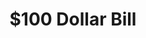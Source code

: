 ---
pid: pt243
title: "$100 Dollar Bill"
location_transcription: 52nd and Baltimore
coordinates: "[-75.227237906993, 39.947875100501]"
zipcode: '19143'
gen_neighborhood: West Philadelphia
neighborhood: University City
outside_phl: 
age: '42'
age_range: 40-49
instagram: 
image_file_name: pt_243.jpg
proposal_transcription: "$100 bill drawn on the side of a house (mural)"
topic: Unknown
topic_summary: '0'
type: 2D,Mural
keywords_other: "$100"
credit: 
image_labels: 
twitter: 
facebook: 
permalink: "/monuments/pt243/"
layout: item-page
---
